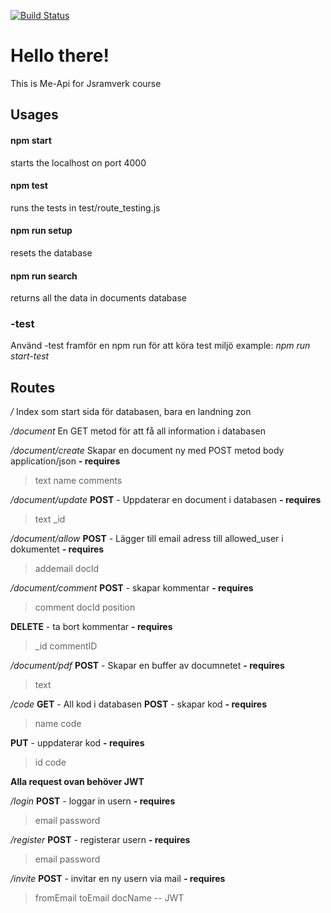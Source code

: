 [![Build Status](https://app.travis-ci.com/AreonL/me-api.svg?branch=master)](https://app.travis-ci.com/AreonL/me-api)

# Hello there!
This is Me-Api for Jsramverk course

## Usages

#### npm start
starts the localhost on port 4000

#### npm test
runs the tests in test/route_testing.js

#### npm run setup
resets the database

#### npm run search
returns all the data in documents database

### -test
Använd -test framför en npm run för att köra test miljö
example: *npm run start-test*

## Routes
*/*
Index som start sida för databasen, bara en landning zon

*/document*
En GET metod för att få all information i databasen

*/document/create*
Skapar en document ny med POST metod
body application/json
__- requires__
>text
>name
>comments

*/document/update*
**POST** - Uppdaterar en document i databasen
__- requires__
>text
>_id

*/document/allow*
**POST** - Lägger till email adress till allowed_user i dokumentet
__- requires__
>addemail
>docId

*/document/comment*
**POST** - skapar kommentar
__- requires__
>comment
>docId
>position

**DELETE** - ta bort kommentar
__- requires__
>_id
>commentID

*/document/pdf*
**POST** - Skapar en buffer av documnetet
__- requires__
>text

*/code*
**GET** - All kod i databasen
**POST** - skapar kod
__- requires__
>name
>code

**PUT** - uppdaterar kod
__- requires__
>id
>code

**Alla request ovan behöver JWT**

*/login*
**POST** - loggar in usern
__- requires__
>email
>password

*/register*
**POST** - registerar usern
__- requires__
>email
>password

*/invite*
**POST** - invitar en ny usern via mail
__- requires__
>fromEmail
>toEmail
>docName
-- JWT

